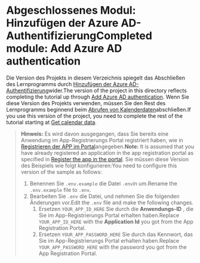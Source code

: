 # <a name="completed-module-add-azure-ad-authentication"></a><span data-ttu-id="0f62f-101">Abgeschlossenes Modul: Hinzufügen der Azure AD-Authentifizierung</span><span class="sxs-lookup"><span data-stu-id="0f62f-101">Completed module: Add Azure AD authentication</span></span>

<span data-ttu-id="0f62f-102">Die Version des Projekts in diesem Verzeichnis spiegelt das Abschließen des Lernprogramms durch [Hinzufügen der Azure AD-Authentifizierung](https://docs.microsoft.com/graph/training/node-tutorial?tutorial-step=3)wider.</span><span class="sxs-lookup"><span data-stu-id="0f62f-102">The version of the project in this directory reflects completing the tutorial up through [Add Azure AD authentication](https://docs.microsoft.com/graph/training/node-tutorial?tutorial-step=3).</span></span> <span data-ttu-id="0f62f-103">Wenn Sie diese Version des Projekts verwenden, müssen Sie den Rest des Lernprogramms beginnend beim [Abrufen von Kalenderdaten](https://docs.microsoft.com/graph/training/node-tutorial?tutorial-step=4)abschließen.</span><span class="sxs-lookup"><span data-stu-id="0f62f-103">If you use this version of the project, you need to complete the rest of the tutorial starting at [Get calendar data](https://docs.microsoft.com/graph/training/node-tutorial?tutorial-step=4).</span></span>

> <span data-ttu-id="0f62f-104">**Hinweis:** Es wird davon ausgegangen, dass Sie bereits eine Anwendung im App-Registrierungs Portal registriert haben, wie in [Registrieren der APP im Portal](https://docs.microsoft.com/graph/training/node-tutorial?tutorial-step=2)angegeben.</span><span class="sxs-lookup"><span data-stu-id="0f62f-104">**Note:** It is assumed that you have already registered an application in the app registration portal as specified in [Register the app in the portal](https://docs.microsoft.com/graph/training/node-tutorial?tutorial-step=2).</span></span> <span data-ttu-id="0f62f-105">Sie müssen diese Version des Beispiels wie folgt konfigurieren:</span><span class="sxs-lookup"><span data-stu-id="0f62f-105">You need to configure this version of the sample as follows:</span></span>
>
> 1. <span data-ttu-id="0f62f-106">Benennen Sie `.env.example` die Datei `.env`in um.</span><span class="sxs-lookup"><span data-stu-id="0f62f-106">Rename the `.env.example` file to `.env`.</span></span>
> 1. <span data-ttu-id="0f62f-107">Bearbeiten Sie `.env` die Datei, und nehmen Sie die folgenden Änderungen vor.</span><span class="sxs-lookup"><span data-stu-id="0f62f-107">Edit the `.env` file and make the following changes.</span></span>
>     1. <span data-ttu-id="0f62f-108">Ersetzen `YOUR_APP_ID_HERE` Sie durch die **Anwendungs-ID** , die Sie im App-Registrierungs Portal erhalten haben.</span><span class="sxs-lookup"><span data-stu-id="0f62f-108">Replace `YOUR_APP_ID_HERE` with the **Application Id** you got from the App Registration Portal.</span></span>
>     1. <span data-ttu-id="0f62f-109">Ersetzen `YOUR_APP_PASSWORD_HERE` Sie durch das Kennwort, das Sie im App-Registrierungs Portal erhalten haben.</span><span class="sxs-lookup"><span data-stu-id="0f62f-109">Replace `YOUR_APP_PASSWORD_HERE` with the password you got from the App Registration Portal.</span></span>